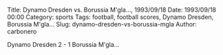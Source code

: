 Title: Dynamo Dresden vs. Borussia M'gla…, 1993/09/18
Date: 1993/09/18 00:00
Category: sports
Tags: football, football scores, Dynamo Dresden, Borussia M'gla…
Slug: dynamo-dresden-vs-borussia-mgla
Author: carbonero


Dynamo Dresden 2 - 1 Borussia M'gla…
